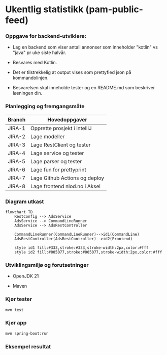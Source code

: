 # Ukentlig statistikk (pam-public-feed)

### Oppgave for backend-utviklere:

* Lag en backend som viser antall annonser som inneholder "kotlin" vs "java" pr uke siste halvår.

* Besvares med Kotlin.

* Det er tilstrekkelig at output vises som prettyfied json på kommandolinjen.

* Besvarelsen skal inneholde tester og en README.md som beskriver løsningen din.


### Planlegging og fremgangsmåte

| Branch | Hovedoppgaver                 |
|--------|-------------------------------|
| JIRA-1 | Opprette prosjekt i intelliJ  |
| JIRA-2 | Lage modeller                 |
| JIRA-3 | Lage RestClient og tester     |
| JIRA-4 | Lage service og tester        |
| JIRA-5 | Lage parser og tester         |
| JIRA-6 | Lage fun for prettyprint      |
| JIRA-7 | Lage Github Actions og deploy |
| JIRA-8 | Lage frontend nlod.no i Aksel |


### Diagram utkast

```mermaid
flowchart TD
    RestConfig --> AdsService
    AdsService --> CommandLineRunner
    AdsService --> AdsRestController

    CommandLineRunner(CommandLineRunner)-->id1(CommandLine)
    AdsRestController(AdsRestController)-->id2(Frontend)

    style id1 fill:#333,stroke:#333,stroke-width:2px,color:#fff
    style id2 fill:#005077,stroke:#005077,stroke-width:2px,color:#fff
```

### Utviklingsmiljø og forutsetninger

* OpenJDK 21

* Maven

### Kjør tester

```sh
mvn test
```

### Kjør app

```sh
mvn spring-boot:run
```

### Eksempel resultat


```